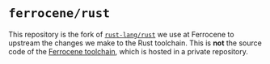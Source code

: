 # `ferrocene/rust`

This repository is the fork of [`rust-lang/rust`] we use at Ferrocene to
upstream the changes we make to the Rust toolchain. This is **not** the source
code of the [Ferrocene toolchain][ferrocene], which is hosted in a private
repository.

[`rust-lang/rust`]: https://github.com/rust-lang/rust
[ferrocene]: https://www.ferrocene.dev
